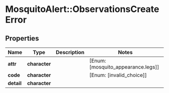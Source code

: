 # MosquitoAlert::ObservationsCreateError


## Properties
Name | Type | Description | Notes
------------ | ------------- | ------------- | -------------
**attr** | **character** |  | [Enum: [mosquito_appearance.legs]] 
**code** | **character** |  | [Enum: [invalid_choice]] 
**detail** | **character** |  | 


